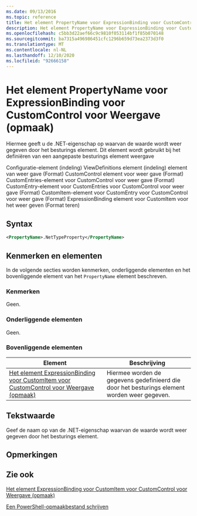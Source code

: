 ```yaml
---
ms.date: 09/13/2016
ms.topic: reference
title: Het element PropertyName voor ExpressionBinding voor CustomControl voor Weergave (opmaak)
description: Het element PropertyName voor ExpressionBinding voor CustomControl voor Weergave (opmaak)
ms.openlocfilehash: c5bb3d22aef66c9c9810f053114bf1f85b070148
ms.sourcegitcommit: ba7315a496986451cfc1296b659d73ea2373d3f0
ms.translationtype: MT
ms.contentlocale: nl-NL
ms.lasthandoff: 12/10/2020
ms.locfileid: "92666158"
---
```

# <a name="propertyname-element-for-expressionbinding-for-customcontrol-for-view-format"></a>Het element PropertyName voor ExpressionBinding voor CustomControl voor Weergave (opmaak)

Hiermee geeft u de .NET-eigenschap op waarvan de waarde wordt weer gegeven door het besturings element. Dit element wordt gebruikt bij het definiëren van een aangepaste besturings element weergave

Configuratie-element (indeling) ViewDefinitions element (indeling) element van weer gave (Format) CustomControl element voor weer gave (Format) CustomEntries-element voor CustomControl voor weer gave (Format) CustomEntry-element voor CustomEntries voor CustomControl voor weer gave (Format) CustomItem-element voor CustomEntry voor CustomControl voor weer gave (Format) ExpressionBinding element voor CustomItem voor het weer geven (Format teren)

## <a name="syntax"></a>Syntax

```xml
<PropertyName>.NetTypeProperty</PropertyName>
```

## <a name="attributes-and-elements"></a>Kenmerken en elementen

In de volgende secties worden kenmerken, onderliggende elementen en het bovenliggende element van het `PropertyName` element beschreven.

### <a name="attributes"></a>Kenmerken

Geen.

### <a name="child-elements"></a>Onderliggende elementen

Geen.

### <a name="parent-elements"></a>Bovenliggende elementen

|Element|Beschrijving|
|-------------|-----------------|
|[Het element ExpressionBinding voor CustomItem voor CustomControl voor Weergave (opmaak)](./expressionbinding-element-for-customitem-for-customcontrol-for-view-format.md)|Hiermee worden de gegevens gedefinieerd die door het besturings element worden weer gegeven.|

## <a name="text-value"></a>Tekstwaarde

Geef de naam op van de .NET-eigenschap waarvan de waarde wordt weer gegeven door het besturings element.

## <a name="remarks"></a>Opmerkingen

## <a name="see-also"></a>Zie ook

[Het element ExpressionBinding voor CustomItem voor CustomControl voor Weergave (opmaak)](./expressionbinding-element-for-customitem-for-customcontrol-for-view-format.md)

[Een PowerShell-opmaakbestand schrijven](./writing-a-powershell-formatting-file.md)
